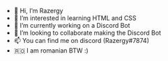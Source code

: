 - 👋 Hi, I’m Razergy
- 👀 I’m interested in learning HTML and CSS
- 🌱 I’m currently working on a Discord Bot
- 💞️ I’m looking to collaborate making the Discord Bot
- 📫 You can find me on discord (Razergy#7874)
- 🇷🇴 I am romanian BTW :)

<!---
Razergy93/Razergy93 is a ✨ special ✨ repository because its `README.md` (this file) appears on your GitHub profile.
You can click the Preview link to take a look at your changes.
--->
